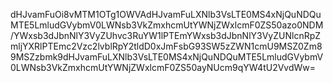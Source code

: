 dHJvamFuOi8vMTM1OTg1OWVAdHJvamFuLXNlb3VsLTE0MS4xNjQuNDQuMTE5LmludGVybmV0LWNsb3VkZmxhcmUtYWNjZWxlcmF0ZS50azo0NDM/YWxsb3dJbnNlY3VyZUhvc3RuYW1lPTEmYWxsb3dJbnNlY3VyZUNlcnRpZmljYXRlPTEmc2Vzc2lvblRpY2tldD0xJmFsbG93SW5zZWN1cmU9MSZ0Zm89MSZzbmk9dHJvamFuLXNlb3VsLTE0MS4xNjQuNDQuMTE5LmludGVybmV0LWNsb3VkZmxhcmUtYWNjZWxlcmF0ZS50ayNUcm9qYW4tU2VvdWw=
